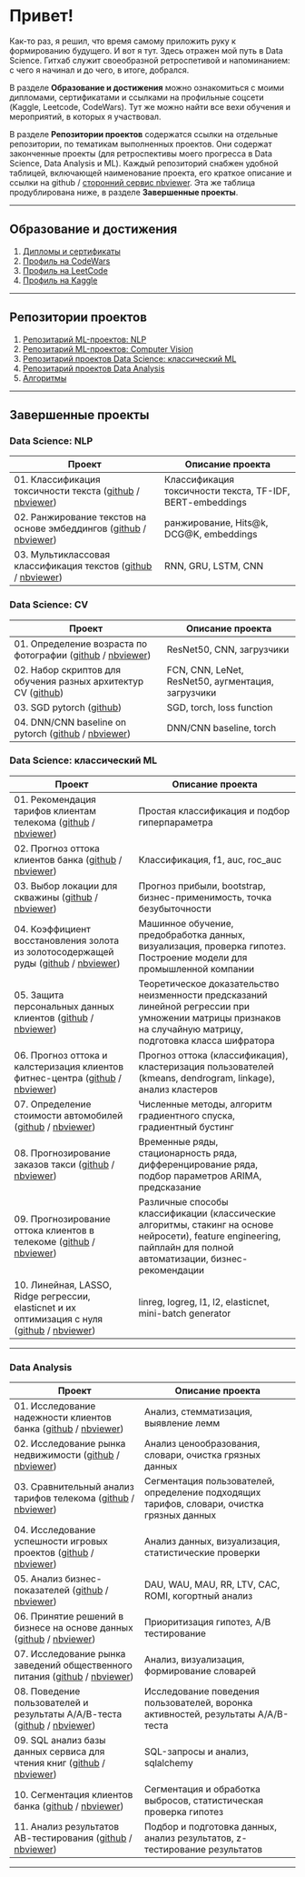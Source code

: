# Привет! 
Как-то раз, я решил, что время самому приложить руку к формированию будущего. И вот я тут. Здесь отражен мой путь в Data Science. Гитхаб служит своеобразной ретроспетивой и напоминанием: с чего я начинал и до чего, в итоге, добрался. 

В разделе **Образование и достижения** можно ознакомиться с моими дипломами, сертификатами и ссылками на профильные соцсети (Kaggle, Leetcode, CodeWars). Тут же можно найти все вехи обучения и мероприятий, в которых я участвовал.

В разделе **Репозитории проектов** содержатся ссылки на отдельные репозитории, по тематикам выполненных проектов. Они содержат законченные проекты (для ретроспективы моего прогресса в Data Science, Data Analysis и ML). Каждый репозиторий снабжен удобной таблицей, включающей наименование проекта, его краткое описание и ссылки на github / <a href="https://nbviewer.org">сторонний сервис nbviewer</a>. Эта же таблица продублирована ниже, в разделе **Завершенные проекты**.
__________________________________________________________________________________________________________________________

## Образование и достижения 
01. [Дипломы и сертификаты](https://github.com/urzumo/diplomas_and_certificates)  
02. [Профиль на CodeWars](https://www.codewars.com/users/Urzum)  
03. [Профиль на LeetCode](https://leetcode.com/Urzum/)
04. [Профиль на Kaggle](https://www.kaggle.com/antonrdblck)
__________________________________________________________________________________________________________________________

## Репозитории проектов
01. [Репозитарий ML-проектов: NLP](https://github.com/urzumo/nlp_projects)  
02. [Репозитарий ML-проектов: Computer Vision](https://github.com/urzumo/cv_projects)  
03. [Репозитарий проектов Data Science: классический ML](https://github.com/urzumo/data_science_projects)  
04. [Репозитарий проектов Data Analysis](https://github.com/urzumo/data_analysis_projects)  
05. [Алгоритмы](https://github.com/urzumo/algorithms)  
__________________________________________________________________________________________________________________________

## Завершенные проекты
### Data Science: NLP
| **Проект** | **Описание проекта** | 
| -------------------- | --------------------- |
| 01. Классификация токсичности текста ([github](https://github.com/urzumo/nlp_projects/blob/urzumo/text_tonality) / [nbviewer](https://nbviewer.org/github/urzumo/nlp_projects/blob/09b2b5303bbefacd8707265651d629af0d78689f/text_tonality/text_tonality_git.ipynb))|Классификация токсичности текста, TF-IDF, BERT-embeddings|
| 02. Ранжирование текстов на основе эмбеддингов ([github](https://github.com/urzumo/nlp_projects/tree/urzumo/simple_embeddings) / [nbviewer](https://nbviewer.org/github/urzumo/nlp_projects/blob/aab14fed849d1dcec6c38c305854a42fdcb946ad/simple_embeddings/simple_embeddings_git.ipynb))|ранжирование, Hits@k, DCG@K, embeddings|
| 03. Мультиклассовая классификация текстов ([github](https://github.com/urzumo/nlp_projects/tree/urzumo/basic_text_classification) / [nbviewer](https://nbviewer.org/github/urzumo/nlp_projects/blob/4f95fefb15526e0d186c2a4bb879dc013c7202c4/basic_text_classification/basic_text_classification.ipynb))|RNN, GRU, LSTM, CNN|

### Data Science: CV

| **Проект** | **Описание проекта** | 
| -------------------- | --------------------- |
| 01. Определение возраста по фотографии ([github](https://github.com/urzumo/cv_projects/tree/urzumo/resnet_faces) / [nbviewer](https://nbviewer.org/github/urzumo/cv_projects/blob/1add0565e5c26602f55d3391fb1b6c7f4ebe9b9b/resnet_faces/resnet_faces_git.ipynb))|ResNet50, CNN, загрузчики|
| 02. Набор скриптов для обучения разных архитектур CV ([github](https://github.com/urzumo/cv_projects/tree/urzumo/scripts)) |FCN, CNN, LeNet, ResNet50, аугментация, загрузчики|
| 03. SGD pytorch ([github](https://github.com/urzumo/deep_learning_projects/blob/cd3612c9dadd8b6cd26e481355f0105c4a2f1402/scripts/06_torch_SGD.py)) |SGD, torch, loss function|
| 04. DNN/CNN baseline on pytorch ([github](https://github.com/urzumo/cv_projects/tree/urzumo/CNN_baseline) / [nbviewer](https://nbviewer.org/github/urzumo/cv_projects/blob/1add0565e5c26602f55d3391fb1b6c7f4ebe9b9b/CNN_baseline/CNN_baseline_git.ipynb)) |DNN/CNN baseline, torch|

### Data Science: классический ML 

| **Проект** | **Описание проекта** | 
| -------------------- | --------------------- |
| 01. Рекомендация тарифов клиентам телекома ([github](https://github.com/urzumo/data_science_projects/tree/urzumo/rekomendaciya_tarifov) / [nbviewer](https://nbviewer.org/github/urzumo/data_science_projects/blob/41c0752d0e579d978942caff46b8fccdbf152823/rekomendaciya_tarifov/rekomendaciya_tarifov_git.ipynb))|Простая классификация и подбор гиперпараметра|
| 02. Прогноз оттока клиентов банка ([github](https://github.com/urzumo/data_science_projects/tree/urzumo/ottok_klientov_banka) / [nbviewer](https://nbviewer.org/github/urzumo/data_science_projects/blob/e875cdb75a104cb89e8e516977e79bbfa954403e/ottok_klientov_banka/ottok_klientov_git.ipynb))|Классификация, f1, auc, roc_auc|
| 03. Выбор локации для скважины ([github](https://github.com/urzumo/data_science_projects/tree/urzumo/prognoz_dobychu) / [nbviewer](https://nbviewer.org/github/urzumo/data_science_projects/blob/33bd23e6045373ce91e21a4a791d92b4374205be/prognoz_dobychu/locacii_skvaghiny_git.ipynb))|Прогноз прибыли, bootstrap, бизнес-применимость, точка безубыточности|
| 04. Коэффициент восстановления золота из золотосодержащей руды ([github](https://github.com/urzumo/data_science_projects/tree/urzumo/zolotoobrabotka) / [nbviewer](https://nbviewer.org/github/urzumo/data_science_projects/blob/3a8642ad0394ddd40d2fe01b6f95828f7c64422a/zolotoobrabotka/zolotoobrabotka_git.ipynb))|Машинное обучение, предобработка данных, визуализация, проверка гипотез. Построение модели для промышленной компании|
| 05. Защита персональных данных клиентов ([github](https://github.com/urzumo/data_science_projects/tree/urzumo/zashita_personalnyh_dannyh) / [nbviewer](https://nbviewer.org/github/urzumo/data_science_projects/blob/763b402c553eacb9404f46d15492e94e1b1c1cfa/zashita_personalnyh_dannyh/zashita_personalnyh_dannyh_git.ipynb))|Теоретическое доказательство неизменности предсказаний линейной регрессии при умножении матрицы признаков на случайную матрицу, подготовка класса шифратора|
| 06. Прогноз оттока и калстеризация клиентов фитнес-центра ([github](https://github.com/urzumo/data_science_projects/tree/urzumo/customer_churn_%26_kmeans) / [nbviewer](https://nbviewer.org/github/urzumo/data_science_projects/blob/ecf61a91f1818a385a57c6349bcf7e29daf2b4e9/customer_churn_%26_kmeans/ottok_klientov_fitness_centra_git.ipynb))|Прогноз оттока (классификация), кластеризация пользователей (kmeans, dendrogram, linkage), анализ кластеров|
| 07. Определение стоимости автомобилей ([github](https://github.com/urzumo/data_science_projects/tree/urzumo/stoimost_auto) / [nbviewer](https://nbviewer.org/github/urzumo/data_science_projects/blob/af2fd8a6f9b2ce4bca06c1b6039c826d4b865858/stoimost_auto/stoimost_auto_git.ipynb))|Численные методы, алгоритм градиентного спуска, градиентный бустинг|
| 08. Прогнозирование заказов такси ([github](https://github.com/urzumo/data_science_projects/tree/urzumo/prognoz_taxi) / [nbviewer](https://nbviewer.org/github/urzumo/data_science_projects/blob/58113966aa21bfe5c3aef048dbe83c4748b237e5/prognoz_taxi/prognoz_taksi_git.ipynb))|Временные ряды, стационарность ряда, дифференцирование ряда, подбор параметров ARIMA, предсказание|
| 09. Прогнозирование оттока клиентов в телекоме ([github](https://github.com/urzumo/data_science_projects/tree/urzumo/ottok_klientov_telekom) / [nbviewer](https://nbviewer.org/github/urzumo/data_science_projects/blob/5cff34b80830a5b46eafba8ba3d05e835b597669/ottok_klientov_telekom/telecom_ottok_git.ipynb))|Различные способы классификации (классические алгоритмы, стакинг на основе нейросети), feature engineering, пайплайн для полной автоматизации, бизнес-рекомендации|
| 10. Линейная, LASSO, Ridge регрессии, elasticnet и их оптимизация с нуля ([github](https://github.com/urzumo/data_science_projects/blob/urzumo/LASSO_Ridge_elasticnet_from_scratch) / [nbviewer](https://nbviewer.org/github/urzumo/data_science_projects/blob/urzumo/LASSO_Ridge_elasticnet_from_scratch/LASSO_Ridge_elasticnet_from_scratch.ipynb))|linreg, logreg, l1, l2, elasticnet, mini-batch generator|
__________________________________________________________________________________________________________________________

### Data Analysis 

| **Проект** | **Описание проекта** | 
| -------------------- | --------------------- |
| 01. Исследование надежности клиентов банка ([github](https://github.com/urzumo/data_analysis_projects/tree/main/nadeghnost_clientov_banka) / [nbviewer](https://nbviewer.org/github/urzumo/data_analysis_projects/blob/c0caa9310425f31049e1efad776a067f18bfaafd/nadeghnost_clientov_banka/issledovanie_nadegnosti_zaemshika_git.ipynb))|Анализ, стемматизация, выявление лемм|
| 02. Исследование рынка недвижимости ([github](https://github.com/urzumo/data_analysis_projects/tree/main/objavleniya_o_prodaghe_kvartir) / [nbviewer](https://nbviewer.org/github/urzumo/data_analysis_projects/blob/63af8c01f8029206833a23f53eadfc30fce59405/objavleniya_o_prodaghe_kvartir/issledovanie_objyavleniy_git.ipynb))|Анализ ценообразования, словари, очистка грязных данных|
| 03. Сравнительный анализ тарифов телекома ([github](https://github.com/urzumo/data_analysis_projects/tree/main/issledovanie_tarifov_telekom) / [nbviewer](https://nbviewer.org/github/urzumo/data_analysis_projects/blob/ec4bc6b7d7d05155202d55f3233a9f9c779921c6/issledovanie_tarifov_telekom/issledovanie_tarifov_git.ipynb))|Сегментация пользователей, определение подходящих тарифов, словари, очистка грязных данных|
| 04. Исследование успешности игровых проектов ([github](https://github.com/urzumo/data_analysis_projects/tree/main/igrovye_proekty) / [nbviewer](https://nbviewer.org/github/urzumo/data_analysis_projects/blob/7d77dea0dfc098c07802f02212d939d5743c4d25/igrovye_proekty/issledovanie_uspeshnosti_igrovyh_proektov_git.ipynb))|Анализ данных, визуализация, статистические проверки|
| 05. Анализ бизнес-показателей ([github](https://github.com/urzumo/data_analysis_projects/tree/main/biznes_pokazateli) / [nbviewer](https://nbviewer.org/github/urzumo/data_analysis_projects/blob/cef0dfe50256e5da621d5ac74d3a45a08d94d67f/biznes_pokazateli/analiz_biznes_pokazateley_git.ipynb))|DAU, WAU, MAU, RR, LTV, CAC, ROMI, когортный анализ|
| 06. Принятие решений в бизнесе на основе данных ([github](https://github.com/urzumo/data_analysis_projects/tree/main/e_comm_AB_test) / [nbviewer](https://nbviewer.org/github/urzumo/data_analyst_projects/blob/14236d124546c5deb0b27c324a46aaad421ffc98/e_comm_AB_test/e_comm_AB_tests.ipynb))|Приоритизация гипотез, А/В тестирование|
| 07. Исследование рынка заведений общественного питания ([github](https://github.com/urzumo/data_analysis_projects/tree/main/rynok_obhestvennogo_pitaniya) / [nbviewer](https://nbviewer.org/github/urzumo/data_analysis_projects/blob/69ef6202c25cf82bc100befebad78936bfe25b3c/rynok_obhestvennogo_pitaniya/rynok_zavedenii_obchestvennogo_pitaniya_git.ipynb))|Анализ, визуализация, формирование словарей|
| 08. Поведение пользователей и результаты А/А/В-теста ([github](https://github.com/urzumo/data_analysis_projects/tree/main/AAB_test_and_activity_funnel) / [nbviewer](https://nbviewer.org/github/urzumo/data_analysis_projects/blob/4d09490c8996b5234f4606e430a0815938fbd762/AAB_test_and_activity_funnel/povedenie_v_mobilnom_priloghenii_git.ipynb)) | Исследование поведения пользователей, воронка активностей, результаты А/А/В-теста
| 09. SQL анализ базы данных сервиса для чтения книг ([github](https://github.com/urzumo/data_analysis_projects/tree/main/sql_request) / [nbviewer](https://nbviewer.org/github/urzumo/data_analysis_projects/blob/49ef735857f9e0603c7729efd623027d9452aa2e/sql_request/sql_books_git.ipynb)) | SQL-запросы и анализ, sqlalchemy 
| 10. Сегментация клиентов банка ([github](https://github.com/urzumo/data_analysis_projects/tree/main/segmentaciya_clientov_banka) / [nbviewer](https://nbviewer.org/github/urzumo/data_analysis_projects/blob/ee351232f2a02b1b87d5e572a987a276a6bfaaf2/segmentaciya_clientov_banka/segmentaciya_clientov_banka_git.ipynb)) | Сегментация и обработка выбросов, статистическая проверка гипотез
| 11. Анализ результатов АВ-тестирования ([github](https://github.com/urzumo/data_analysis_projects/tree/main/failed_ab_test) / [nbviewer](https://nbviewer.org/github/urzumo/data_analysis_projects/blob/89f6b84c2552b58c43df8130a06e55e155dc63e0/failed_ab_test/failed_ab_test_git.ipynb)) | Подбор и подготовка данных, анализ результатов, z-тестирование результатов

__________________________________________________________________________________________________________________________
